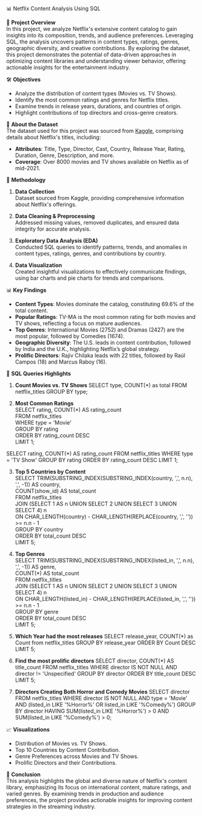 📊 Netflix Content Analysis Using SQL  

🎯 **Project Overview**  
In this project, we analyze Netflix's extensive content catalog to gain insights into its composition, trends, and audience preferences. Leveraging SQL, 
the analysis uncovers patterns in content types, ratings, genres, geographic diversity, and creative contributions.  By exploring the dataset, this project demonstrates
the potential of data-driven approaches in optimizing content libraries and understanding viewer behavior, offering actionable insights for the entertainment industry.  

🛠️ **Objectives**  
- Analyze the distribution of content types (Movies vs. TV Shows).  
- Identify the most common ratings and genres for Netflix titles.  
- Examine trends in release years, durations, and countries of origin.  
- Highlight contributions of top directors and cross-genre creators.  

📂 **About the Dataset**  
The dataset used for this project was sourced from [Kaggle](https://www.kaggle.com/), comprising details about Netflix's titles, including:  
- **Attributes**: Title, Type, Director, Cast, Country, Release Year, Rating, Duration, Genre, Description, and more.  
- **Coverage**: Over 8000 movies and TV shows available on Netflix as of mid-2021.  

📝 **Methodology**  

1. **Data Collection**  
   Dataset sourced from Kaggle, providing comprehensive information about Netflix's offerings.  

2. **Data Cleaning & Preprocessing**  
   Addressed missing values, removed duplicates, and ensured data integrity for accurate analysis.  

3. **Exploratory Data Analysis (EDA)**  
   Conducted SQL queries to identify patterns, trends, and anomalies in content types, ratings, genres, and contributions by country.  

4. **Data Visualization**  
   Created insightful visualizations to effectively communicate findings, using bar charts and pie charts for trends and comparisons.  

 📊 **Key Findings**  

- **Content Types**: Movies dominate the catalog, constituting 69.6% of the total content.  
- **Popular Ratings**: TV-MA is the most common rating for both movies and TV shows, reflecting a focus on mature audiences.  
- **Top Genres**: International Movies (2752) and Dramas (2427) are the most popular, followed by Comedies (1674).  
- **Geographic Diversity**: The U.S. leads in content contribution, followed by India and the U.K., highlighting Netflix’s global strategy.  
- **Prolific Directors**: Rajiv Chilaka leads with 22 titles, followed by Raúl Campos (18) and Marcus Raboy (16).  

 🔧 **SQL Queries Highlights**  

 1. **Count Movies vs. TV Shows** 
SELECT type, COUNT(*) as total FROM netflix_titles GROUP BY type;  

2. **Most Common Ratings**   
SELECT rating, COUNT(*) AS rating_count  
FROM netflix_titles  
WHERE type = 'Movie'  
GROUP BY rating  
ORDER BY rating_count DESC  
LIMIT 1;

SELECT rating, COUNT(*) AS rating_count
 FROM netflix_titles
 WHERE type = 'TV Show'
 GROUP BY rating
 ORDER BY rating_count DESC
 LIMIT 1;

3. **Top 5 Countries by Content**  
SELECT TRIM(SUBSTRING_INDEX(SUBSTRING_INDEX(country, ',', n.n), ',', -1)) AS country,  
       COUNT(show_id) AS total_count  
FROM netflix_titles  
JOIN (SELECT 1 AS n UNION SELECT 2 UNION SELECT 3 UNION SELECT 4) n  
ON CHAR_LENGTH(country) - CHAR_LENGTH(REPLACE(country, ',', '')) >= n.n - 1  
GROUP BY country  
ORDER BY total_count DESC  
LIMIT 5;  
 
4. **Top Genres**   
SELECT TRIM(SUBSTRING_INDEX(SUBSTRING_INDEX(listed_in, ',', n.n), ',', -1)) AS genre,  
       COUNT(*) AS total_count  
FROM netflix_titles  
JOIN (SELECT 1 AS n UNION SELECT 2 UNION SELECT 3 UNION SELECT 4) n  
ON CHAR_LENGTH(listed_in) - CHAR_LENGTH(REPLACE(listed_in, ',', '')) >= n.n - 1  
GROUP BY genre  
ORDER BY total_count DESC  
LIMIT 5;

5. **Which Year had the most releases**
SELECT release_year, COUNT(*) as Count from netflix_titles GROUP BY release_year ORDER BY Count DESC LIMIT 5;

6. **Find the most prolific directors**
SELECT director, COUNT(*) AS title_count
FROM netflix_titles
WHERE director IS NOT NULL AND director != 'Unspecified'
GROUP BY director
ORDER BY title_count DESC
LIMIT 5;

7. **Directors Creating Both Horror and Comedy Movies**
SELECT director
FROM netflix_titles
WHERE director IS NOT NULL
  AND type = 'Movie'
  AND (listed_in LIKE '%Horror%' OR listed_in LIKE '%Comedy%')
GROUP BY director
HAVING SUM(listed_in LIKE '%Horror%') > 0
   AND SUM(listed_in LIKE '%Comedy%') > 0;

📈 **Visualizations**  
- Distribution of Movies vs. TV Shows.  
- Top 10 Countries by Content Contribution.  
- Genre Preferences across Movies and TV Shows.  
- Prolific Directors and their Contributions.  

🚀 **Conclusion**  
This analysis highlights the global and diverse nature of Netflix's content library, emphasizing its focus on international content, mature ratings,
and varied genres. By examining trends in production and audience preferences, the project provides actionable insights for improving content strategies in the
streaming industry.  
